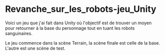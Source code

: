 # Revanche_sur_les_robots-jeu_Unity
Voici un jeu que j'ai fait dans Unity où l'objectif est de trouver un moyen pour retourner à la base du personnage tout en tuant les robots sanguinaires.

Le jeu commence dans la scène Terrain, la scène finale est celle de la base. L'autre est une scène de test.
